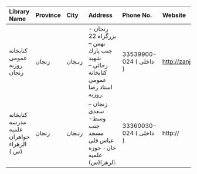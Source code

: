 | Library Name                              | Province   | City   | Address                                                                         | Phone No.               | Website            |
|:------------------------------------------|:-----------|:-------|:--------------------------------------------------------------------------------|:------------------------|:-------------------|
| كتابخانه عمومی روزبه زنجان                | زنجان      | زنـجان | رنجان - بزرگراه 22 بهمن – جنب پارك شهيد رجائي – كتابخانه عمومي استاد رضا روزبه. | 33539900-024 ( داخلی  ) | http://zanjanpl.ir |
| كتابخانه مدرسه علمیه خواهران الزهراء (س ) | زنجان      | زنـجان | زنجان – سعدی وسط- جنب مسجد عباس قلی خان- حوزه علمیه الزهرا(س).                  | 33360030-024 ( داخلی  ) | http://            |